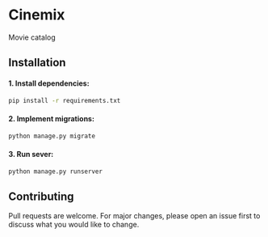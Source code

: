 # Cinemix
Movie catalog

## Installation

#### 1. Install dependencies:

```bash
pip install -r requirements.txt
```

#### 2. Implement migrations:

```bash
python manage.py migrate
```

#### 3. Run sever:

```bash
python manage.py runserver
```

## Contributing
Pull requests are welcome. For major changes, please open an issue first to discuss what you would like to change.
